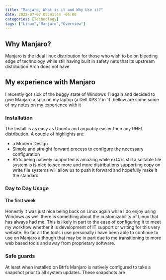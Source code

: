 ```yaml
---
title: "Manjaro, What is it and Why Use it?"
date: 2022-07-07 09:41:44 -04:00
categories: [Technology]
tags: ["Linux","Manjaro","Overview"]
---
```


## Why Manjaro?
Manjaro is the ideal linux distribution for those who wish to be on bleeding edge of technology while still having built in safety nets that its upstream distribution Arch does not have

## My experience with Manjaro

I recently got sick of the buggy state of Windows 11 again and decided to give Manjaro a spin on my laptop (a Dell XPS 2 in 1). bellow are some some of my notes on my experience with it

### Installation

The Install is as easy as Ubuntu and arguably easier then any RHEL distribution. A couple of highlights are:
* a Modern Design
* Simple and straight forward process to configure the necessary configuration
* Btrfs being natively supported is amazing while ext4 is still a suitable file system is is nice to see more and more distributions supporting copy on write file systems will allow us to push it forward and hopefully make it the standard

### Day to Day Usage

#### The first week
Honestly it was just nice being back on Linux again while I do enjoy using Windows as well there is something about the customizability of Linux that has always had me. This is likely in part to the ease of configuring it to meet my workflow whether it is development of IT support or writing for this very website. So far all the tools i use personally i have been able to continue to use on Manjaro although that may be in part due to me transitioning to more web based tools and away from proprietary software. 

### Safe guards
At least when installed on Btrfs Manjaro is natively configured to take a snapshot prior to all system updates. These snapshots are 